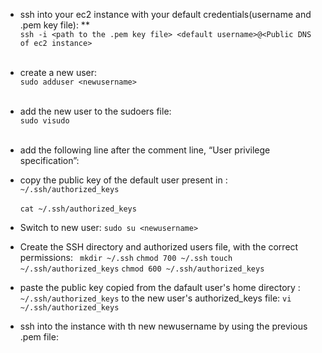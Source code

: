 *  ssh into your ec2 instance with your default credentials(username and .pem key file): ** <br />
` ssh -i <path to the .pem key file> <default username>@<Public DNS of ec2 instance> `  <br /> <br />
* create a new user: <br />
` sudo adduser <newusername> ` <br /> <br />
* add the new user to the sudoers file:  <br />
` sudo visudo ` <br /> <br />
* add the following line after the comment line, “User privilege specification”:





* copy the public key of the default user present in : ` ~/.ssh/authorized_keys `   <br />  <br />
` cat ~/.ssh/authorized_keys `



* Switch to new user:
` sudo su <newusername> `



* Create the SSH directory and authorized users file, with the correct permissions:
` mkdir ~/.ssh`
`chmod 700 ~/.ssh`
`touch ~/.ssh/authorized_keys`
`chmod 600 ~/.ssh/authorized_keys`

* paste the public key copied from the dafault user's home directory : `~/.ssh/authorized_keys` to the new user's authorized_keys file:
`vi ~/.ssh/authorized_keys`


* ssh into the instance with th new newusername by using the previous .pem file:
